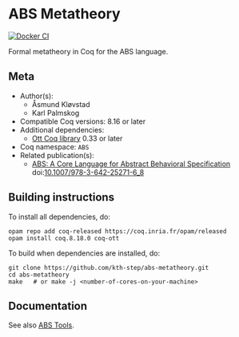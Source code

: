<!---
This file was generated from `meta.yml`, please do not edit manually.
Follow the instructions on https://github.com/coq-community/templates to regenerate.
--->
# ABS Metatheory

[![Docker CI][docker-action-shield]][docker-action-link]

[docker-action-shield]: https://github.com/kth-step/abs-metatheory/actions/workflows/docker-action.yml/badge.svg?branch=master
[docker-action-link]: https://github.com/kth-step/abs-metatheory/actions/workflows/docker-action.yml




Formal metatheory in Coq for the ABS language.

## Meta

- Author(s):
  - Åsmund Kløvstad
  - Karl Palmskog
- Compatible Coq versions: 8.16 or later
- Additional dependencies:
  - [Ott Coq library](https://github.com/ott-lang/ott) 0.33 or later
- Coq namespace: `ABS`
- Related publication(s):
  - [ABS: A Core Language for Abstract Behavioral Specification](https://link.springer.com/chapter/10.1007/978-3-642-25271-6_8) doi:[10.1007/978-3-642-25271-6_8](https://doi.org/10.1007/978-3-642-25271-6_8)

## Building instructions

To install all dependencies, do:

```shell
opam repo add coq-released https://coq.inria.fr/opam/released
opam install coq.8.18.0 coq-ott
```

To build when dependencies are installed, do:

```shell
git clone https://github.com/kth-step/abs-metatheory.git
cd abs-metatheory
make   # or make -j <number-of-cores-on-your-machine> 
```

## Documentation

See also [ABS Tools](https://github.com/abstools/abstools).
